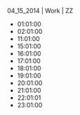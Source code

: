 04_15_2014 | Work | ZZ 
* 01:01:00
* 02:01:00
* 11:01:00
* 15:01:00
* 16:01:00
* 17:01:00
* 18:01:00
* 19:01:00
* 20:01:00
* 21:01:00
* 22:01:01
* 23:01:00
